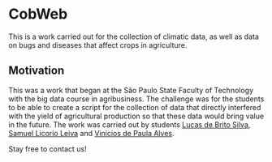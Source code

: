 # CobWeb

This is a work carried out for the collection of climatic data, as well as data on bugs and diseases that affect crops in agriculture.

## Motivation
This was a work that began at the São Paulo State Faculty of Technology with the big data course in agribusiness. The challenge was for the students to be able to create a script for the collection of data that directly interfered with the yield of agricultural production so that these data would bring value in the future.
The work was carried out by students [Lucas de Brito Silva](https://www.linkedin.com/in/lucas-brito100/), [Samuel Licorio Leiva](https://www.linkedin.com/in/samuel-licorio-leiva-668535137/) and [Vinicios de Paula Alves](https://www.linkedin.com/in/vin%C3%ADciudpalves/).


Stay free to contact us!